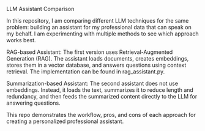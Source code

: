 LLM Assistant Comparison

In this repository, I am comparing different LLM techniques for the same problem: building an assistant for my professional data that can speak on my behalf. I am experimenting with multiple methods to see which approach works best.

RAG-based Assistant:
The first version uses Retrieval-Augmented Generation (RAG). The assistant loads documents, creates embeddings, stores them in a vector database, and answers questions using context retrieval. The implementation can be found in rag_assistant.py.

Summarization-based Assistant:
The second assistant does not use embeddings. Instead, it loads the text, summarizes it to reduce length and redundancy, and then feeds the summarized content directly to the LLM for answering questions.

This repo demonstrates the workflow, pros, and cons of each approach for creating a personalized professional assistant.
